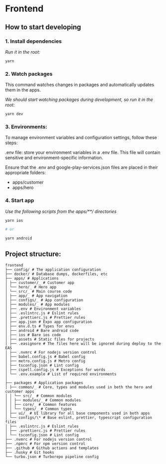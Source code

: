 # Frontend

## How to start developing

### 1. Install dependencies

_Run it in the root:_

```bash
yarn
```

### 2. Watch packages

This command watches changes in packages and automatically updates them in the apps.

_We should start watching packages during development, so run it in the root:_

```bash
yarn dev
```

### 3. Environments:

To manage environment variables and configuration settings, follow these steps:

.env file: store your environment variables in a .env file. This file will contain sensitive and environment-specific information.

Ensure that the .env and google-play-services.json files are placed in their appropriate folders:

- apps/customer
- apps/hero

### 4. Start app

_Use the following scripts from the apps/\*\*/ directories_

```bash
yarn ios

# or

yarn android
```

## Project structure:

```
frontend
├── config/ # The application configuration
├── docker/ # Database dumps, dockerfiles, etc
├── apps/ # Applications
│ ├── customer/_ # Customer app
│ └── hero/_ # Hero app
│ └── src/_ # Main course code
│ ├── app/_ # App navigation
│ ├── configs/_ # App configuration
│ ├── modules/_ # App modules
│ ├── .env # Environment variables
│ ├── .eslintrc.js # Eslint rules
│ ├── .prettierc.js # Prettier rules
│ ├── app.json # Expo app configuration
│ ├── env.d.ts # Types for envs
│ ├── android # Bare android code
│ ├── ios # Bare ios code
│ ├── assets # Static files for projects
│ ├── .easignore # The files here will be ignored during deploy to the EAS
│ ├── .nvmrc # For nodejs version control
│ ├── babel.config.js # Babel config
│ ├── metro.config.js # Metro config
│ ├── tsconfig.json # Lint config
│ ├── cspell.config.js # Exceptions for words
│ └── .env.example # List of required environments
│
├── packages # Application packages
│ ├── common/_ # Core, types and modules used in both the hero and customer apps
│ │ └── src/_ # Common modules
│ │ ├── modules/_ # Common modules
│ │ ├── core/_ # Common features
│ │ └── types/_ # Common types
│ ├── ui/_ # UI library for all base components used in both apps
│ └── configs/\* # Base eslint, prettier, typescript configuration files
│ ├── .eslintrc.js # Eslint rules
│ ├── .prettierc.js # Prettier rules
│ └── tsconfig.json # Lint config
├── .nvmrc # For nodejs version control
├── .npmrc # For npm version control
├── .github # Github actions and templates
├── .husky # Git hooks
└── turbo.json # Turborepo pipeline config

```
